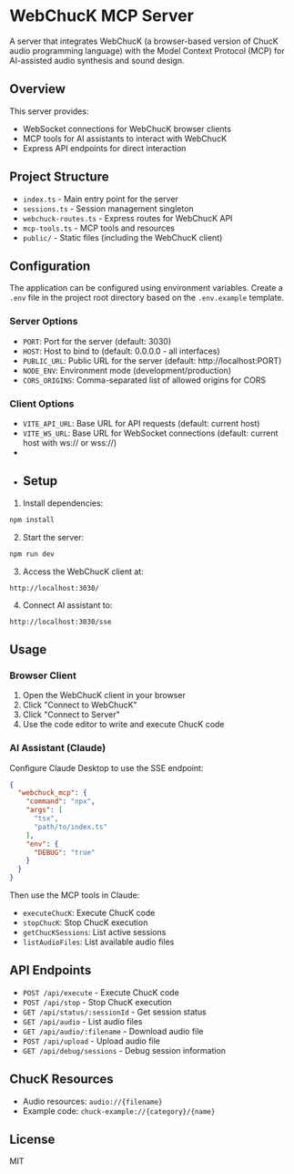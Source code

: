 # WebChucK MCP Server

A server that integrates WebChucK (a browser-based version of ChucK audio programming language) with the Model Context Protocol (MCP) for AI-assisted audio synthesis and sound design.

## Overview

This server provides:
- WebSocket connections for WebChucK browser clients
- MCP tools for AI assistants to interact with WebChucK
- Express API endpoints for direct interaction

## Project Structure

- `index.ts` - Main entry point for the server
- `sessions.ts` - Session management singleton
- `webchuck-routes.ts` - Express routes for WebChucK API
- `mcp-tools.ts` - MCP tools and resources
- `public/` - Static files (including the WebChucK client)

## Configuration

The application can be configured using environment variables. Create a `.env` file in the project root directory based on the `.env.example` template.

### Server Options
- `PORT`: Port for the server (default: 3030)
- `HOST`: Host to bind to (default: 0.0.0.0 - all interfaces)
- `PUBLIC_URL`: Public URL for the server (default: http://localhost:PORT)
- `NODE_ENV`: Environment mode (development/production)
- `CORS_ORIGINS`: Comma-separated list of allowed origins for CORS

### Client Options
- `VITE_API_URL`: Base URL for API requests (default: current host)
- `VITE_WS_URL`: Base URL for WebSocket connections (default: current host with ws:// or wss://)
- 
- ## Setup

1. Install dependencies:
```bash
npm install
```

2. Start the server:
```bash
npm run dev
```

3. Access the WebChucK client at:
```
http://localhost:3030/
```

4. Connect AI assistant to:
```
http://localhost:3030/sse
```

## Usage

### Browser Client

1. Open the WebChucK client in your browser
2. Click "Connect to WebChucK" 
3. Click "Connect to Server"
4. Use the code editor to write and execute ChucK code

### AI Assistant (Claude)

Configure Claude Desktop to use the SSE endpoint:

```json
{
  "webchuck_mcp": {
    "command": "npx",
    "args": [
      "tsx",
      "path/to/index.ts"
    ],
    "env": {
      "DEBUG": "true"
    }
  }
}
```

Then use the MCP tools in Claude:
- `executeChucK`: Execute ChucK code
- `stopChucK`: Stop ChucK execution
- `getChucKSessions`: List active sessions
- `listAudioFiles`: List available audio files

## API Endpoints

- `POST /api/execute` - Execute ChucK code
- `POST /api/stop` - Stop ChucK execution
- `GET /api/status/:sessionId` - Get session status
- `GET /api/audio` - List audio files
- `GET /api/audio/:filename` - Download audio file
- `POST /api/upload` - Upload audio file
- `GET /api/debug/sessions` - Debug session information

## ChucK Resources

- Audio resources: `audio://{filename}`
- Example code: `chuck-example://{category}/{name}`

## License

MIT